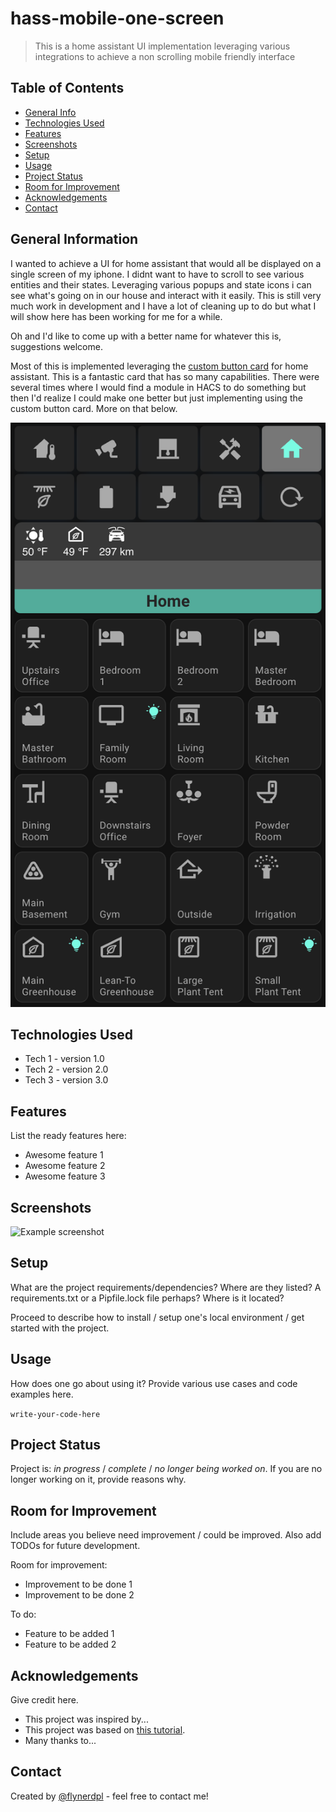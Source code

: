 # hass-mobile-one-screen
> This is a home assistant UI implementation leveraging various integrations to achieve a non scrolling mobile friendly interface

## Table of Contents
* [General Info](#general-information)
* [Technologies Used](#technologies-used)
* [Features](#features)
* [Screenshots](#screenshots)
* [Setup](#setup)
* [Usage](#usage)
* [Project Status](#project-status)
* [Room for Improvement](#room-for-improvement)
* [Acknowledgements](#acknowledgements)
* [Contact](#contact)
<!-- * [License](#license) -->


## General Information
I wanted to achieve a UI for home assistant that would all be displayed on a single screen of my iphone.  I didnt want to have to scroll to see various entities and their states.  Leveraging various popups and state icons i can see what's going on in our house and interact with it easily.  This is still very much work in development and I have a lot of cleaning up to do but what I will show here has been working for me for a while.  

Oh and I'd like to come up with a better name for whatever this is, suggestions welcome.

Most of this is implemented leveraging the [custom button card](https://github.com/custom-cards/button-card) for home assistant.  This is a fantastic card that has so many capabilities.  There were several times where I would find a module in HACS to do something but then I'd realize I could make one better but just implementing using the custom button card.   More on that below. 

![Main Screen](./readme_images/mainscreen.png)

## Technologies Used
- Tech 1 - version 1.0
- Tech 2 - version 2.0
- Tech 3 - version 3.0


## Features
List the ready features here:
- Awesome feature 1
- Awesome feature 2
- Awesome feature 3


## Screenshots
![Example screenshot](./img/screenshot.png)
<!-- If you have screenshots you'd like to share, include them here. -->


## Setup
What are the project requirements/dependencies? Where are they listed? A requirements.txt or a Pipfile.lock file perhaps? Where is it located?

Proceed to describe how to install / setup one's local environment / get started with the project.


## Usage
How does one go about using it?
Provide various use cases and code examples here.

`write-your-code-here`


## Project Status
Project is: _in progress_ / _complete_ / _no longer being worked on_. If you are no longer working on it, provide reasons why.


## Room for Improvement
Include areas you believe need improvement / could be improved. Also add TODOs for future development.

Room for improvement:
- Improvement to be done 1
- Improvement to be done 2

To do:
- Feature to be added 1
- Feature to be added 2


## Acknowledgements
Give credit here.
- This project was inspired by...
- This project was based on [this tutorial](https://www.example.com).
- Many thanks to...


## Contact
Created by [@flynerdpl](https://www.flynerd.pl/) - feel free to contact me!


<!-- Optional -->
<!-- ## License -->
<!-- This project is open source and available under the [... License](). -->

<!-- You don't have to include all sections - just the one's relevant to your project -->
